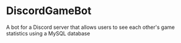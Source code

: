 # DiscordGameBot
A bot for a Discord server that allows users to see each other's game statistics using a MySQL database
